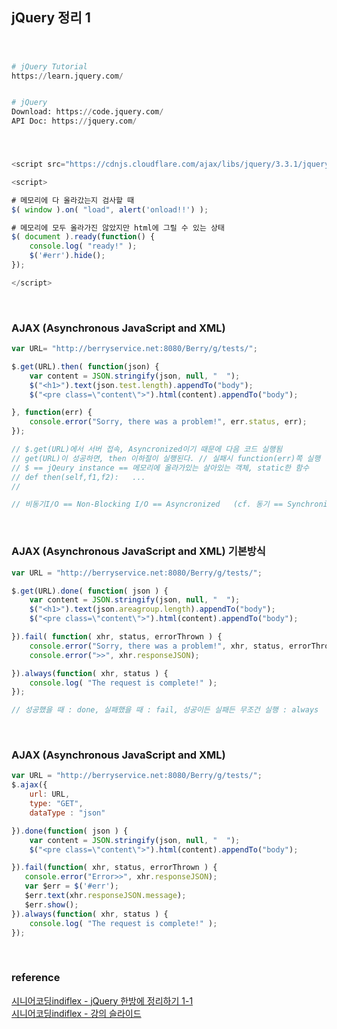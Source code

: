 ## jQuery 정리 1

<br>

### 
``` python
# jQuery Tutorial
https://learn.jquery.com/


# jQuery
Download: https://code.jquery.com/
API Doc: https://jquery.com/
```

<br>

### 
```javascript
<script src="https://cdnjs.cloudflare.com/ajax/libs/jquery/3.3.1/jquery.js"></script>

<script>

# 메모리에 다 올라갔는지 검사할 때
$( window ).on( "load", alert('onload!!') );

# 메모리에 모두 올라가진 않았지만 html에 그릴 수 있는 상태
$( document ).ready(function() {
	console.log( "ready!" );
	$('#err').hide();
});

</script>
```

<br>

### AJAX (Asynchronous JavaScript and XML)
```javascript
var URL= "http://berryservice.net:8080/Berry/g/tests/";

$.get(URL).then( function(json) {
    var content = JSON.stringify(json, null, "  ");
    $("<h1>").text(json.test.length).appendTo("body");
    $("<pre class=\"content\">").html(content).appendTo("body");

}, function(err) {
	console.error("Sorry, there was a problem!", err.status, err);
});

// $.get(URL)에서 서버 접속, Asyncronized이기 때문에 다음 코드 실행됨
// get(URL)이 성공하면, then 이하절이 실행된다. // 실패시 function(err)쪽 실행
// $ == jQeury instance == 메모리에 올라가있는 살아있는 객체, static한 함수
// def then(self,f1,f2):   ...
// 

// 비동기I/O == Non-Blocking I/O == Asyncronized   (cf. 동기 == Synchronized)

```

<br>

### AJAX (Asynchronous JavaScript and XML) 기본방식
```javascript
var URL = "http://berryservice.net:8080/Berry/g/tests/";

$.get(URL).done( function( json ) {
    var content = JSON.stringify(json, null, "  ");
    $("<h1>").text(json.areagroup.length).appendTo("body");
    $("<pre class=\"content\">").html(content).appendTo("body");

}).fail( function( xhr, status, errorThrown ) {
    console.error("Sorry, there was a problem!", xhr, status, errorThrown);
	console.error(">>", xhr.responseJSON);

}).always(function( xhr, status ) {
    console.log( "The request is complete!" );
});

// 성공했을 때 : done, 실패했을 때 : fail, 성공이든 실패든 무조건 실행 : always
```

<br>

### AJAX (Asynchronous JavaScript and XML)
```javascript
var URL = "http://berryservice.net:8080/Berry/g/tests/";
$.ajax({
    url: URL,
    type: "GET",
    dataType : "json"

}).done(function( json ) {
    var content = JSON.stringify(json, null, "  ");
    $("<pre class=\"content\">").html(content).appendTo("body");

}).fail(function( xhr, status, errorThrown ) {
   console.error("Error>>", xhr.responseJSON);
   var $err = $('#err');
   $err.text(xhr.responseJSON.message);
   $err.show();
}).always(function( xhr, status ) {
    console.log( "The request is complete!" );
});
```

<br>

### reference 
[시니어코딩indiflex - jQuery 한방에 정리하기 1-1](https://www.youtube.com/watch?v=mLemCf-mZ90&list=PLEOnZ6GeucBWCR_eYjmKuFykGAQylAl9M&index=12)  
[시니어코딩indiflex - 강의 슬라이드](https://docs.google.com/presentation/d/12tfiKPdr64z6Eo_7soZAXG3vo54qeEv0B2I0_vmWE00/edit)
